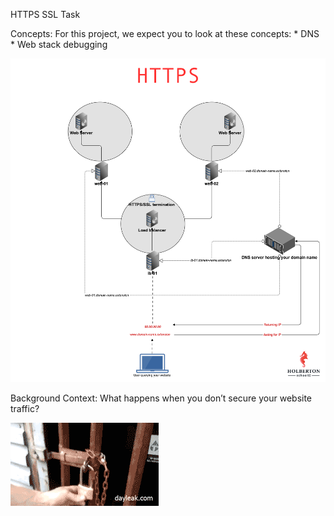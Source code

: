 HTTPS SSL Task


Concepts:
For this project, we expect you to look at these concepts:
    * DNS
    * Web stack debugging
    
![debug_img](load_balancer.png)

Background Context:
What happens when you don’t secure your website traffic?

![https_img](https.gif)
